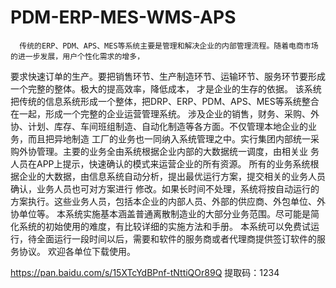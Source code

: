 # PDM-ERP-MES-WMS-APS

      传统的ERP、PDM、APS、MES等系统主要是管理和解决企业的内部管理流程。随着电商市场的进一步发展，用户个性化需求的增多，
  要求快速订单的生产。要把销售环节、生产制造环节、运输环节、服务环节要形成一个完整的整体。极大的提高效率，降低成本，
  才是企业的生存的依据。
     该系统把传统的信息系统形成一个整体，把DRP、ERP、PDM、APS、MES等系统整合在一起，形成一个完整的企业运营管理系统。
 涉及企业的销售，财务、采购、外协、计划、库存、车间班组制造、自动化制造等各方面。不仅管理本地企业的业务，而且把异地制造
 工厂的业务也一同纳入系统管理之中。实行集团内部统一采购外协管理。主要的业务全由系统根据企业内部的大数据统一调度，由相关业
 务人员在APP上提示，快速确认的模式来运营企业的所有资源。
     所有的业务系统根据企业的大数据，由信息系统自动分析，提出最优运行方案，提交相关的业务人员确认，业务人员也可对方案进行
 修改。如果长时间不处理，系统将按自动运行的方案执行。这些业务人员，包括本企业的内部人员、外部的供应商、外包单位、外协单位等。
    本系统实施基本涵盖普通离散制造业的大部分业务范围。尽可能是简化系统的初始使用的难度，有比较详细的实施方法和手册。
    本系统可以免费试运行，待全面运行一段时间以后，需要和软件的服务商或者代理商提供签订软件的服务协议。
欢迎各单位下载使用。

 https://pan.baidu.com/s/15XTcYdBPnf-tNttiQOr89Q 提取码：1234 
